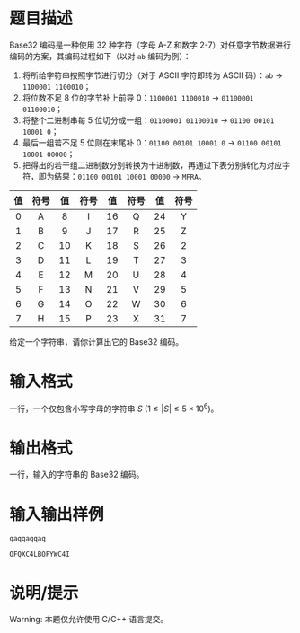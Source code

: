 # 题目描述

Base32 编码是一种使用 32 种字符（字母 A-Z 和数字 2-7）对任意字节数据进行编码的方案，其编码过程如下（以对 `ab` 编码为例）：

1. 将所给字符串按照字节进行切分（对于 ASCII 字符即转为 ASCII 码）：`ab` $\rightarrow$ `1100001 1100010`；
2. 将位数不足 8 位的字节补上前导 0：`1100001 1100010` $\rightarrow$ `01100001 01100010`；
3. 将整个二进制串每 5 位切分成一组：`01100001 01100010` $\rightarrow$ `01100 00101 10001 0`；
4. 最后一组若不足 5 位则在末尾补 0：`01100 00101 10001 0` $\rightarrow$ `01100 00101 10001 00000`；
5. 把得出的若干组二进制数分别转换为十进制数，再通过下表分别转化为对应字符，即为结果：`01100 00101 10001 00000` $\rightarrow$ `MFRA`。

| **值** | **符号** | **值** | **符号** | **值** | **符号** | **值** | **符号** |
| :----: | :------: | :----: | :------: | :----: | :------: | :----: | :------: |
|   0    |    A     |   8    |    I     |   16   |    Q     |   24   |    Y     |
|   1    |    B     |   9    |    J     |   17   |    R     |   25   |    Z     |
|   2    |    C     |   10   |    K     |   18   |    S     |   26   |    2     |
|   3    |    D     |   11   |    L     |   19   |    T     |   27   |    3     |
|   4    |    E     |   12   |    M     |   20   |    U     |   28   |    4     |
|   5    |    F     |   13   |    N     |   21   |    V     |   29   |    5     |
|   6    |    G     |   14   |    O     |   22   |    W     |   30   |    6     |
|   7    |    H     |   15   |    P     |   23   |    X     |   31   |    7     |

给定一个字符串，请你计算出它的 Base32 编码。

# 输入格式

一行，一个仅包含小写字母的字符串 $S~(1 \leq |S| \leq 5 \times {10}^6)$。

# 输出格式

一行，输入的字符串的 Base32 编码。

# 输入输出样例

```input1
qaqqaqqaq
```

```output1
OFQXC4LBOFYWC4I
```

# 说明/提示

Warning: 本题仅允许使用 C/C++ 语言提交。
